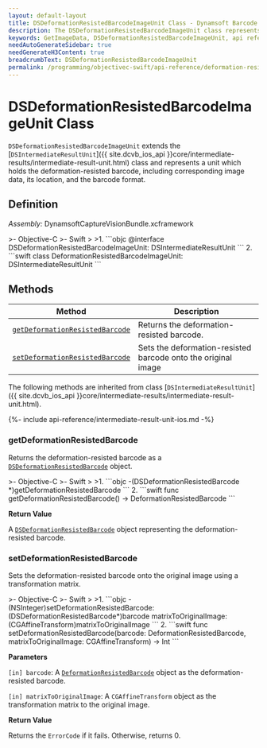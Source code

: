 ```yaml
---
layout: default-layout
title: DSDeformationResistedBarcodeImageUnit Class - Dynamsoft Barcode Reader iOS Edition
description: The DSDeformationResistedBarcodeImageUnit class represents a unit that contains deformation resisted barcode image data. It inherits from the DSIntermediateResultUnit class.
keywords: GetImageData, DSDeformationResistedBarcodeImageUnit, api reference
needAutoGenerateSidebar: true
needGenerateH3Content: true
breadcrumbText: DSDeformationResistedBarcodeImageUnit
permalink: /programming/objectivec-swift/api-reference/deformation-resisted-barcode-image-unit.html
---
```


# DSDeformationResistedBarcodeImageUnit Class

`DSDeformationResistedBarcodeImageUnit` extends the [`DSIntermediateResultUnit`]({{ site.dcvb_ios_api }}core/intermediate-results/intermediate-result-unit.html) class and represents a unit which holds the deformation-resisted barcode, including corresponding image data, its location, and the barcode format.

## Definition

*Assembly:* DynamsoftCaptureVisionBundle.xcframework

<div class="sample-code-prefix"></div>
>- Objective-C
>- Swift
>
>1. 
```objc
@interface DSDeformationResistedBarcodeImageUnit: DSIntermediateResultUnit
```
2. 
```swift
class DeformationResistedBarcodeImageUnit: DSIntermediateResultUnit
```

## Methods

| Method | Description |
|------- |-------------|
| [`getDeformationResistedBarcode`](#getdeformationresistedbarcode) | Returns the deformation-resisted barcode. |
| [`setDeformationResistedBarcode`](#setdeformationresistedbarcode) | Sets the deformation-resisted barcode onto the original image |

The following methods are inherited from class [`DSIntermediateResultUnit`]({{ site.dcvb_ios_api }}core/intermediate-results/intermediate-result-unit.html).

{%- include api-reference/intermediate-result-unit-ios.md -%}

### getDeformationResistedBarcode

Returns the deformation-resisted barcode as a [`DSDeformationResistedBarcode`](deformation-resisted-barcode.md) object.

<div class="sample-code-prefix"></div>
>- Objective-C
>- Swift
>
>1. 
```objc
-(DSDeformationResistedBarcode *)getDeformationResistedBarcode
```
2. 
```swift
func getDeformationResistedBarcode() -> DeformationResistedBarcode
```

**Return Value**

A [`DSDeformationResistedBarcode`](deformation-resisted-barcode.md) object representing the deformation-resisted barcode.

### setDeformationResistedBarcode

Sets the deformation-resisted barcode onto the original image using a transformation matrix.

<div class="sample-code-prefix"></div>
>- Objective-C
>- Swift
>
>1. 
```objc
-(NSInteger)setDeformationResistedBarcode:(DSDeformationResistedBarcode*)barcode
                    matrixToOriginalImage:(CGAffineTransform)matrixToOriginalImage
```
2. 
```swift
func setDeformationResistedBarcode(barcode: DeformationResistedBarcode, matrixToOriginalImage: CGAffineTransform) -> Int
```

**Parameters**

`[in] barcode`: A [`DeformationResistedBarcode`](deformation-resisted-barcode.md) object as the deformation-resisted barcode.

`[in] matrixToOriginalImage`: A `CGAffineTransform` object as the transformation matrix to the original image.

**Return Value**

Returns the `ErrorCode` if it fails. Otherwise, returns 0.
